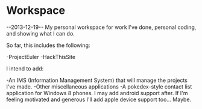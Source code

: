 Workspace
=========


--2013-12-19--
My personal workspace for work I've done, personal coding, and showing what I can do.

So far, this includes the following:

-ProjectEuler
-HackThisSite

I intend to add:

-An IMS (Information Management System) that will manage the projects I've made.
-Other miscellaneous applications
-A pokedex-style contact list application for Windows 8 phones. I may add android support after. If I'm feeling motivated and generous I'll add apple device support too... Maybe.
